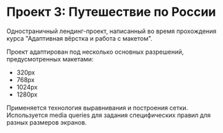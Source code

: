 # Проект 3: Путешествие по России

Одностраничный лендинг-проект, написанный во время прохождения курса "Адаптивная вёрстка и работа с макетом". 
 
Проект адаптирован под несколько основных разрешений, предусмотренных макетами: 
 * 320px 
 * 768px 
 * 1024px 
 * 1280px 

 Применяется технология выравнивания и построения сетки. 
 Используется media queries для задания специфических правил для разных размеров экранов. 
